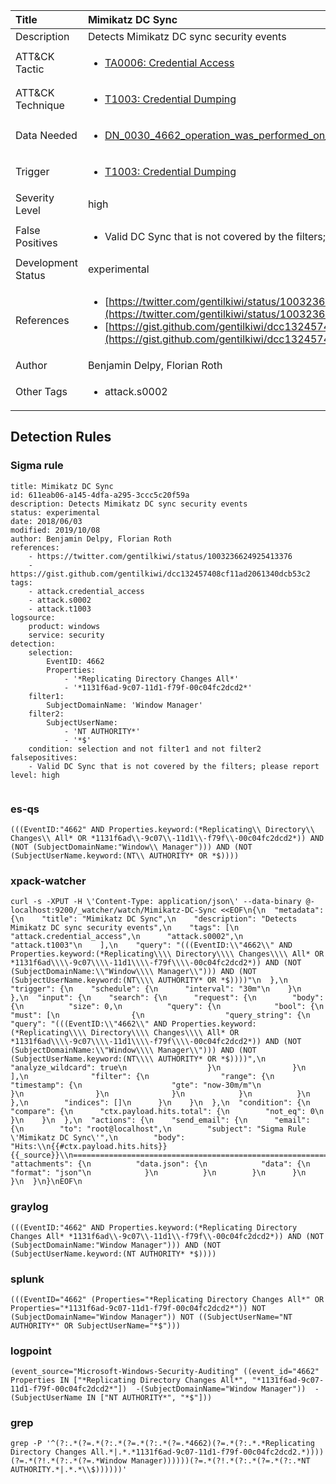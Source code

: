| Title                | Mimikatz DC Sync                                                                                                                                                 |
|:---------------------|:------------------------------------------------------------------------------------------------------------------------------------------------------------|
| Description          | Detects Mimikatz DC sync security events                                                                                                                                           |
| ATT&amp;CK Tactic    |  <ul><li>[TA0006: Credential Access](https://attack.mitre.org/tactics/TA0006)</li></ul>  |
| ATT&amp;CK Technique | <ul><li>[T1003: Credential Dumping](https://attack.mitre.org/techniques/T1003)</li></ul>  |
| Data Needed          | <ul><li>[DN_0030_4662_operation_was_performed_on_an_object](../Data_Needed/DN_0030_4662_operation_was_performed_on_an_object.md)</li></ul>  |
| Trigger              | <ul><li>[T1003: Credential Dumping](../Triggers/T1003.md)</li></ul>  |
| Severity Level       | high |
| False Positives      | <ul><li>Valid DC Sync that is not covered by the filters; please report</li></ul>  |
| Development Status   | experimental |
| References           | <ul><li>[https://twitter.com/gentilkiwi/status/1003236624925413376](https://twitter.com/gentilkiwi/status/1003236624925413376)</li><li>[https://gist.github.com/gentilkiwi/dcc132457408cf11ad2061340dcb53c2](https://gist.github.com/gentilkiwi/dcc132457408cf11ad2061340dcb53c2)</li></ul>  |
| Author               | Benjamin Delpy, Florian Roth |
| Other Tags           | <ul><li>attack.s0002</li></ul> | 

## Detection Rules

### Sigma rule

```
title: Mimikatz DC Sync
id: 611eab06-a145-4dfa-a295-3ccc5c20f59a
description: Detects Mimikatz DC sync security events
status: experimental
date: 2018/06/03
modified: 2019/10/08
author: Benjamin Delpy, Florian Roth
references:
    - https://twitter.com/gentilkiwi/status/1003236624925413376
    - https://gist.github.com/gentilkiwi/dcc132457408cf11ad2061340dcb53c2
tags:
    - attack.credential_access
    - attack.s0002
    - attack.t1003
logsource:
    product: windows
    service: security
detection:
    selection:
        EventID: 4662
        Properties: 
            - '*Replicating Directory Changes All*'
            - '*1131f6ad-9c07-11d1-f79f-00c04fc2dcd2*'
    filter1:
        SubjectDomainName: 'Window Manager'
    filter2: 
        SubjectUserName:
            - 'NT AUTHORITY*'
            - '*$'
    condition: selection and not filter1 and not filter2
falsepositives:
    - Valid DC Sync that is not covered by the filters; please report
level: high


```





### es-qs
    
```
(((EventID:"4662" AND Properties.keyword:(*Replicating\\ Directory\\ Changes\\ All* OR *1131f6ad\\-9c07\\-11d1\\-f79f\\-00c04fc2dcd2*)) AND (NOT (SubjectDomainName:"Window\\ Manager"))) AND (NOT (SubjectUserName.keyword:(NT\\ AUTHORITY* OR *$))))
```


### xpack-watcher
    
```
curl -s -XPUT -H \'Content-Type: application/json\' --data-binary @- localhost:9200/_watcher/watch/Mimikatz-DC-Sync <<EOF\n{\n  "metadata": {\n    "title": "Mimikatz DC Sync",\n    "description": "Detects Mimikatz DC sync security events",\n    "tags": [\n      "attack.credential_access",\n      "attack.s0002",\n      "attack.t1003"\n    ],\n    "query": "(((EventID:\\"4662\\" AND Properties.keyword:(*Replicating\\\\ Directory\\\\ Changes\\\\ All* OR *1131f6ad\\\\-9c07\\\\-11d1\\\\-f79f\\\\-00c04fc2dcd2*)) AND (NOT (SubjectDomainName:\\"Window\\\\ Manager\\"))) AND (NOT (SubjectUserName.keyword:(NT\\\\ AUTHORITY* OR *$))))"\n  },\n  "trigger": {\n    "schedule": {\n      "interval": "30m"\n    }\n  },\n  "input": {\n    "search": {\n      "request": {\n        "body": {\n          "size": 0,\n          "query": {\n            "bool": {\n              "must": [\n                {\n                  "query_string": {\n                    "query": "(((EventID:\\"4662\\" AND Properties.keyword:(*Replicating\\\\ Directory\\\\ Changes\\\\ All* OR *1131f6ad\\\\-9c07\\\\-11d1\\\\-f79f\\\\-00c04fc2dcd2*)) AND (NOT (SubjectDomainName:\\"Window\\\\ Manager\\"))) AND (NOT (SubjectUserName.keyword:(NT\\\\ AUTHORITY* OR *$))))",\n                    "analyze_wildcard": true\n                  }\n                }\n              ],\n              "filter": {\n                "range": {\n                  "timestamp": {\n                    "gte": "now-30m/m"\n                  }\n                }\n              }\n            }\n          }\n        },\n        "indices": []\n      }\n    }\n  },\n  "condition": {\n    "compare": {\n      "ctx.payload.hits.total": {\n        "not_eq": 0\n      }\n    }\n  },\n  "actions": {\n    "send_email": {\n      "email": {\n        "to": "root@localhost",\n        "subject": "Sigma Rule \'Mimikatz DC Sync\'",\n        "body": "Hits:\\n{{#ctx.payload.hits.hits}}{{_source}}\\n================================================================================\\n{{/ctx.payload.hits.hits}}",\n        "attachments": {\n          "data.json": {\n            "data": {\n              "format": "json"\n            }\n          }\n        }\n      }\n    }\n  }\n}\nEOF\n
```


### graylog
    
```
(((EventID:"4662" AND Properties.keyword:(*Replicating Directory Changes All* *1131f6ad\\-9c07\\-11d1\\-f79f\\-00c04fc2dcd2*)) AND (NOT (SubjectDomainName:"Window Manager"))) AND (NOT (SubjectUserName.keyword:(NT AUTHORITY* *$))))
```


### splunk
    
```
(((EventID="4662" (Properties="*Replicating Directory Changes All*" OR Properties="*1131f6ad-9c07-11d1-f79f-00c04fc2dcd2*")) NOT (SubjectDomainName="Window Manager")) NOT ((SubjectUserName="NT AUTHORITY*" OR SubjectUserName="*$")))
```


### logpoint
    
```
(event_source="Microsoft-Windows-Security-Auditing" ((event_id="4662" Properties IN ["*Replicating Directory Changes All*", "*1131f6ad-9c07-11d1-f79f-00c04fc2dcd2*"])  -(SubjectDomainName="Window Manager"))  -(SubjectUserName IN ["NT AUTHORITY*", "*$"]))
```


### grep
    
```
grep -P '^(?:.*(?=.*(?:.*(?=.*(?:.*(?=.*4662)(?=.*(?:.*.*Replicating Directory Changes All.*|.*.*1131f6ad-9c07-11d1-f79f-00c04fc2dcd2.*))))(?=.*(?!.*(?:.*(?=.*Window Manager))))))(?=.*(?!.*(?:.*(?=.*(?:.*NT AUTHORITY.*|.*.*\\$))))))'
```



